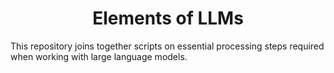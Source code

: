<h1 align="center">Elements of LLMs</h1>

This repository joins together scripts on essential processing steps required when working with large language models. 

